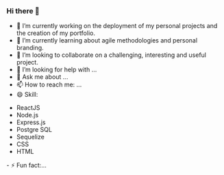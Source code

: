 ### Hi there 👋

<!--
**fabianblancowuest/fabianblancowuest** is a ✨ _special_ ✨ repository because its `README.md` (this file) appears on your GitHub profile.
Here are some ideas to get you started:
-->

- 🔭 I’m currently working on the deployment of my personal projects and the creation of my portfolio.
- 🌱 I’m currently learning about agile methodologies and personal branding.
- 👯 I’m looking to collaborate on  a challenging, interesting and useful project.
- 🤔 I’m looking for help with ...
- 💬 Ask me about ...
- 📫 How to reach me: ...
- 😄 Skill:
<ul>
  <li>ReactJS</li>
  <li>Node.js</li>
  <li>Express.js</li>
  <li>Postgre SQL</li>
  <li>Sequelize</li>
  <li>CSS</li>
  <li>HTML</li>
</ul>
- ⚡ Fun fact:...
